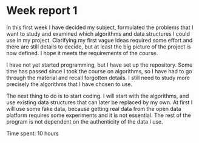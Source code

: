 # Week report 1

In this first week I have decided my subject, formulated the problems that I want to study and examined which algorithms 
and data structures I could use in my project. Clarifying my first vague ideas required some effort and there are still 
details to decide, but at least the big picture of the project is now defined. I hope it meets the requirements of the course.

I have not yet started programming, but I have set up the repository. Some time has passed since I took the course on 
algorithms, so I have had to go through the material and recall forgotten details. I still need to study more precisely 
the algorithms that I have chosen to use.

The next thing to do is to start coding. I will start with the algorithms, and use existing data structures that can later 
be replaced by my own. At first I will use some fake data, because getting real data from the open data platform requires 
some experiments and it is not essential. The rest of the program is not dependent on the authenticity of the data I use.

Time spent: 10 hours

